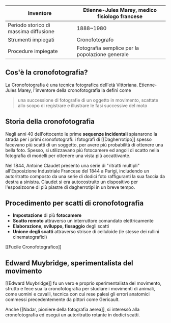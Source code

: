 
| Inventore | Etienne-Jules Marey, medico fisiologo francese |
| ---- | ---- |
| Periodo storico di massima diffusione | 1888~1980 |
| Strumenti impiegati | Cronofotografo |
| Procedure impiegate | Fotografia semplice per la popolazione generale |
## Cos'è la cronofotografia?

La Cronofotografia è una tecnica fotografica dell'età Vittoriana. Etienne-Jules Marey, l'inventore della cronofotografia la definì come

> una successione di fotografie di un oggetto in movimento, scattate allo scopo di registrare e illustrare le fasi successive del moto

## Storia della cronofotografia

Negli anni 40 dell'ottocento le prime **sequenze incidentali** spianarono la strada per i primi cronofotografi: i fotografi di [[Dagherrotipo]] spesso facevano più scatti di un soggetto, per avere più probabilità di ottenere una bella foto. Spesso, si utilizzavano più fotocamere ed angoli di scatto nella fotografia di modelli per ottenere una vista più accattivante.

Nel 1844, Antoine Claudet presentò una serie di "ritratti multipli" all'Esposizione Industriale Francese del 1844 a Parigi, includendo un autoritratto composto da una serie di dodici foto raffiguranti la sua faccia da destra a sinistra. Claudet si era autocostruito un dispositivo per l'esposizoone di più piastre di dagherrotipi in un breve tempo. 

## Procedimento per scatti di cronofotografia

* **Impostazione** di più **fotocamere**
* **Scatto remoto** attraverso un interruttore comandato elettricamente 
* **Elaborazione, sviluppo, fissaggio** degli scatti
* **Unione degli scatti** attraverso strisce di celluloide (le stesse dei rullini cinematografici)

[[Fucile Cronofotografico]]


## Edward Muybridge, sperimentalista del movimento

[[Edward Muybridge]] fu un vero e proprio sperimentalista del movimento, sfrutto e fece sua la cronofotografia per studiare i movimenti di animali, come uomini e cavalli, tecnica con cui rese palesi gli errori anatomici commessi precedentemente da pittori come Gericault. 

Anche [[Nadar, pioniere della fotografia aerea]], si interessò alla cronofotografia ed eseguì un autoritratto rotante in dodici scatti. 